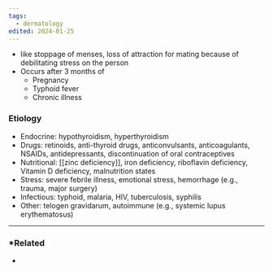 ```yaml
---
tags:
  - dermatology
edited: 2024-01-25
---
```

- like stoppage of menses, loss of attraction for mating because of debilitating stress on the person
- Occurs after 3 months of
	- Pregnancy
	- Typhoid fever
	- Chronic illness 
### Etiology
- Endocrine: hypothyroidism, hyperthyroidism
- Drugs: retinoids, anti-thyroid drugs, anticonvulsants, anticoagulants, NSAIDs, antidepressants, discontinuation of oral contraceptives
- Nutritional: [[zinc deficiency]], iron deficiency, riboflavin deficiency, Vitamin D deficiency, malnutrition states
- Stress: severe febrile illness, emotional stress, hemorrhage (e.g., trauma, major surgery)
- Infectious: typhoid, malaria, HIV, tuberculosis, syphilis
- Other: telogen gravidarum, autoimmune (e.g., systemic lupus erythematosus)



---
### *Related
- 